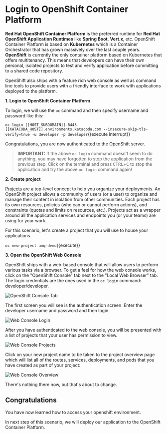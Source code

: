 # Login to OpenShift Container Platform

**Red Hat OpenShift Container Platform** is the preferred runtime for **Red Hat OpenShift Application Runtimes** like **Spring Boot**, **Vert.x**, etc. OpenShift Container Platform is based on **Kubernetes** which is a Container Orchestrator that has grown massively over the last couple years. **OpenShift** is currently the only container platform based on Kubernetes that offers multitenancy. This means that developers can have their own personal, isolated projects to test and verify application before committing to a shared code repository.

OpenShift also ships with a feature rich web console as well as command line tools to provide users with a friendly interface to work with applications deployed to the platform. 

**1. Login to OpenShift Container Platform**

To login, we will use the `oc` command and then specify username and password like this:

``oc login [[HOST_SUBDOMAIN]]-8443-[[KATACODA_HOST]].environments.katacoda.com --insecure-skip-tls-verify=true -u developer -p developer``{{execute interrupt}}

Congratulations, you are now authenticated to the OpenShift server.

>**IMPORTANT:** If the above `oc login` command doesn't seem to do anything, you may have forgotten to stop the application from the previous
step. Click on the terminal and press <kbd>CTRL</kbd>+<kbd>C</kbd> to stop the application and try the above `oc login` command again!

**2. Create project**

[Projects](https://docs.openshift.com/container-platform/3.6/architecture/core_concepts/projects_and_users.html#projects) are a top-level concept to help you organize your deployments. An OpenShift project allows a community of users (or a user) to organize and manage their content in isolation from other communities. Each project has its own resources, policies (who can or cannot perform actions), and constraints (quotas and limits on resources, etc.). Projects act as a wrapper around all the application services and endpoints you (or your teams) are using for your work.

For this scenario, let's create a project that you will use to house your applications.

``oc new-project amq-demo``{{execute}}

**3. Open the OpenShift Web Console**

OpenShift ships with a web-based console that will allow users to
perform various tasks via a browser. To get a feel for how the web console
works, click on the "OpenShift Console" tab next to the "Local Web Browser" tab. The login credentials are the ones used in the `oc login` command: developer/developer.

![OpenShift Console Tab](/openshift/assets/middleware/rhoar-getting-started-spring/openshift-console-tab.png)

The first screen you will see is the authentication screen. Enter the developer username and password and 
then login:

![Web Console Login](/openshift/assets/middleware/rhoar-getting-started-spring/login.png)

After you have authenticated to the web console, you will be presented with a list of projects that your user has permission to view.

![Web Console Projects](/openshift/assets/middleware/rhoar-getting-started-spring/projects.png)

Click on your new project name to be taken to the project overview page which will list all of the routes, services, deployments, and pods that you have created as part of your project:

![Web Console Overview](/openshift/assets/middleware/rhoar-getting-started-spring/overview.png)

There's nothing there now, but that's about to change.

## Congratulations

You have now learned how to access your openshift environment. 

In next step of this scenario, we will deploy our application to the OpenShift Container Platform.